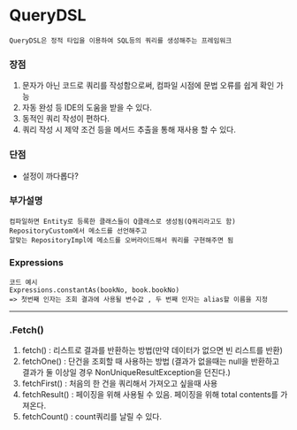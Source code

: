 # QueryDSL
```
QueryDSL은 정적 타입을 이용하여 SQL등의 쿼리를 생성해주는 프레임워크
```

### 장점
1. 문자가 아닌 코드로 쿼리를 작성함으로써, 컴파일 시점에 문법 오류를 쉽게 확인 가능
2. 자동 완성 등 IDE의 도움을 받을 수 있다.
3. 동적인 쿼리 작성이 편하다.
4. 쿼리 작성 시 제약 조건 등을 메서드 추출을 통해 재사용 할 수 있다.

### 단점
- 설정이 까다롭다?

### 부가설명
    컴파일하면 Entity로 등록한 클래스들이 Q클래스로 생성됨(Q쿼리라고도 함)
    RepositoryCustom에서 메소드를 선언해주고
    알맞는 RepositoryImpl에 메소드를 오버라이드해서 쿼리를 구현해주면 됨

### Expressions
    코드 예시
    Expressions.constantAs(bookNo, book.bookNo)
    => 첫번째 인자는 조회 결과에 사용될 변수값 , 두 번째 인자는 alias할 이름을 지정
---
### .Fetch()
1. fetch() : 리스트로 결과를 반환하는 방법(만약 데이터가 없으면 빈 리스트를 반환)
2. fetchOne() : 단건을 조회할 때 사용하는 방법 (결과가 없을때는 null을 반환하고 결과가 둘 이상일 경우 NonUniqueResultException을 던진다.)
3. fetchFirst() : 처음의 한 건을 쿼리해서 가져오고 싶을때 사용
4. fetchResult() : 페이징을 위해 사용될 수 있음. 페이징을 위해 total contents를 가져온다.
5. fetchCount() : count쿼리를 날릴 수 있다.
